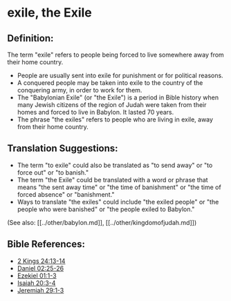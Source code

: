 # exile, the Exile #

## Definition: ##

The term "exile" refers to people being forced to live somewhere away from their home country.

* People are usually sent into exile for punishment or for political reasons.
* A conquered people may be taken into exile to the country of the conquering army, in order to work for them.
* The "Babylonian Exile" (or "the Exile") is a period in Bible history when many Jewish citizens of the region of Judah were taken from their homes and forced to live in Babylon. It lasted 70 years.
* The phrase "the exiles" refers to people who are living in exile, away from their home country.

## Translation Suggestions: ##

* The term "to exile" could also be translated as "to send away" or "to force out" or "to banish."
* The term "the Exile" could be translated with a word or phrase that means "the sent away time" or "the time of banishment" or "the time of forced absence" or "banishment."
* Ways to translate "the exiles" could include "the exiled people" or "the people who were banished" or "the people exiled to Babylon."

(See also: [[../other/babylon.md]], [[../other/kingdomofjudah.md]])

## Bible References: ##

* [2 Kings 24:13-14](en/tn/2ki/help/24/13)
* [Daniel 02:25-26](en/tn/dan/help/02/25)
* [Ezekiel 01:1-3](en/tn/ezk/help/01/01)
* [Isaiah 20:3-4](en/tn/isa/help/20/03)
* [Jeremiah 29:1-3](en/tn/jer/help/29/01)